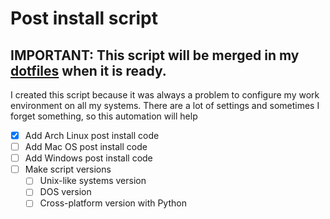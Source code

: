 # Post install script

## **IMPORTANT**: This script will be merged in my [dotfiles](https://github.com/FhilipeCrash/Dotfiles) when it is ready.

I created this script because it was always a problem to configure my work environment on all my systems.
There are a lot of settings and sometimes I forget something, so this automation will help

- [x] Add Arch Linux post install code
- [ ] Add Mac OS post install code
- [ ] Add Windows post install code
- [ ] Make script versions
  - [ ] Unix-like systems version
  - [ ] DOS version
  - [ ] Cross-platform version with Python
